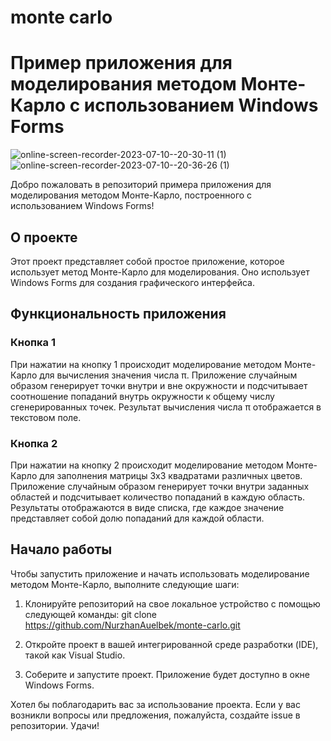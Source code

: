 # monte carlo
# Пример приложения для моделирования методом Монте-Карло с использованием Windows Forms
![online-screen-recorder-2023-07-10--20-30-11 (1)](https://github.com/NurzhanAuelbek/monte-carlo/assets/82052572/f0e7b59a-c5c2-4b8f-88b4-c6f4217702fe)
![online-screen-recorder-2023-07-10--20-36-26 (1)](https://github.com/NurzhanAuelbek/monte-carlo/assets/82052572/03326cdf-b2e2-4a10-bed6-6d089e04905e)

Добро пожаловать в репозиторий примера приложения для моделирования методом Монте-Карло, построенного с использованием Windows Forms!

## О проекте

Этот проект представляет собой простое приложение, которое использует метод Монте-Карло для моделирования. Оно использует Windows Forms для создания графического интерфейса.

## Функциональность приложения

### Кнопка 1

При нажатии на кнопку 1 происходит моделирование методом Монте-Карло для вычисления значения числа π. Приложение случайным образом генерирует точки внутри и вне окружности и подсчитывает соотношение попаданий внутрь окружности к общему числу сгенерированных точек. Результат вычисления числа π отображается в текстовом поле.

### Кнопка 2

При нажатии на кнопку 2 происходит моделирование методом Монте-Карло для заполнения матрицы 3x3 квадратами различных цветов. Приложение случайным образом генерирует точки внутри заданных областей и подсчитывает количество попаданий в каждую область. Результаты отображаются в виде списка, где каждое значение представляет собой долю попаданий для каждой области.

## Начало работы

Чтобы запустить приложение и начать использовать моделирование методом Монте-Карло, выполните следующие шаги:

1. Клонируйте репозиторий на свое локальное устройство с помощью следующей команды: git clone https://github.com/NurzhanAuelbek/monte-carlo.git


2. Откройте проект в вашей интегрированной среде разработки (IDE), такой как Visual Studio.

3. Соберите и запустите проект. Приложение будет доступно в окне Windows Forms.

Хотел бы поблагодарить вас за использование проекта. Если у вас возникли вопросы или предложения, пожалуйста, создайте issue в репозитории. Удачи!

